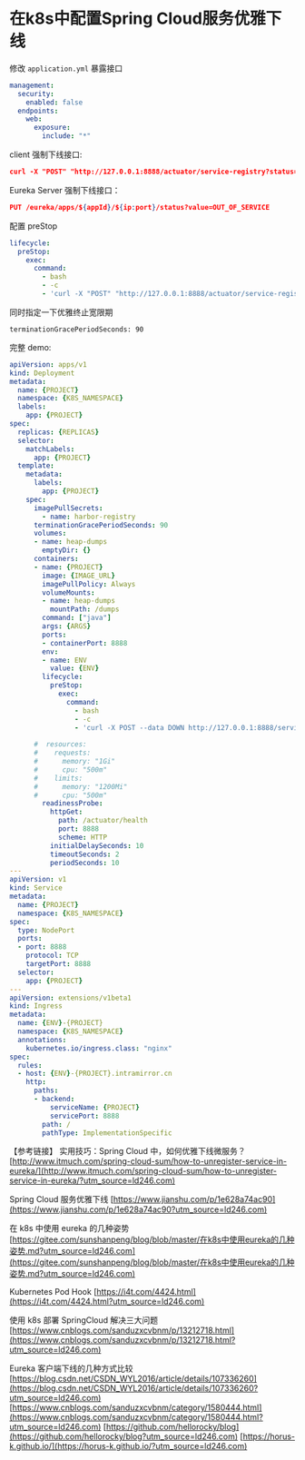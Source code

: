 # 在k8s中配置Spring Cloud服务优雅下线

修改 `application.yml` 暴露接口

```yaml
management:
  security:
    enabled: false
  endpoints:
    web:
      exposure:
        include: "*"
```

client 强制下线接口:

```json
curl -X "POST" "http://127.0.0.1:8888/actuator/service-registry?status=DOWN" -H "Content-Type: application/vnd.spring-boot.actuator.v2+json;charset=UTF-8"
```

Eureka Server 强制下线接口：

```json
PUT /eureka/apps/${appId}/${ip:port}/status?value=OUT_OF_SERVICE
```

配置 preStop

```yaml
lifecycle:
  preStop:
    exec:
      command:
        - bash
        - -c                
        - 'curl -X "POST" "http://127.0.0.1:8888/actuator/service-registry?status=DOWN" -H "Content-Type: application/vnd.spring-boot.actuator.v2+json;charset=UTF-8";sleep 90'
```

同时指定一下优雅终止宽限期

```
terminationGracePeriodSeconds: 90
```

完整 demo:

```yaml
apiVersion: apps/v1
kind: Deployment
metadata:
  name: {PROJECT}
  namespace: {K8S_NAMESPACE}
  labels:
    app: {PROJECT}
spec:
  replicas: {REPLICAS}
  selector:
    matchLabels:
      app: {PROJECT}
  template:
    metadata:
      labels:
        app: {PROJECT}
    spec:
      imagePullSecrets:
        - name: harbor-registry
      terminationGracePeriodSeconds: 90
      volumes:
      - name: heap-dumps
        emptyDir: {}
      containers:
      - name: {PROJECT}
        image: {IMAGE_URL}
        imagePullPolicy: Always
        volumeMounts:
        - name: heap-dumps
          mountPath: /dumps
        command: ["java"]
        args: {ARGS}
        ports:
        - containerPort: 8888
        env:
        - name: ENV
          value: {ENV}
        lifecycle:
          preStop:
            exec:
              command:
                - bash
                - -c                
                - 'curl -X POST --data DOWN http://127.0.0.1:8888/service-registry/instance-status -H "Content-Type: application/vnd.spring-boot.actuator.v2+json;charset=UTF-8";sleep 90'
           
      #  resources:
      #    requests:
      #      memory: "1Gi"
      #      cpu: "500m"
      #    limits:
      #      memory: "1200Mi"
      #      cpu: "500m"
        readinessProbe:
          httpGet:
            path: /actuator/health
            port: 8888
            scheme: HTTP
          initialDelaySeconds: 10
          timeoutSeconds: 2
          periodSeconds: 10     
---      
apiVersion: v1
kind: Service
metadata:
  name: {PROJECT}
  namespace: {K8S_NAMESPACE}
spec:
  type: NodePort
  ports:
  - port: 8888
    protocol: TCP
    targetPort: 8888
  selector:
    app: {PROJECT}
---
apiVersion: extensions/v1beta1
kind: Ingress 
metadata:
  name: {ENV}-{PROJECT}
  namespace: {K8S_NAMESPACE}
  annotations:
    kubernetes.io/ingress.class: "nginx"
spec:
  rules:
  - host: {ENV}-{PROJECT}.intramirror.cn
    http:
      paths:
      - backend:
          serviceName: {PROJECT}
          servicePort: 8888
        path: /
        pathType: ImplementationSpecific
```

【参考链接】
实用技巧：Spring Cloud 中，如何优雅下线微服务？
[http://www.itmuch.com/spring-cloud-sum/how-to-unregister-service-in-eureka/](http://www.itmuch.com/spring-cloud-sum/how-to-unregister-service-in-eureka/?utm_source=ld246.com)

Spring Cloud 服务优雅下线
[https://www.jianshu.com/p/1e628a74ac90](https://www.jianshu.com/p/1e628a74ac90?utm_source=ld246.com)

在 k8s 中使用 eureka 的几种姿势
[https://gitee.com/sunshanpeng/blog/blob/master/在k8s中使用eureka的几种姿势.md?utm_source=ld246.com](https://gitee.com/sunshanpeng/blog/blob/master/在k8s中使用eureka的几种姿势.md?utm_source=ld246.com)

Kubernetes Pod Hook
[https://i4t.com/4424.html](https://i4t.com/4424.html?utm_source=ld246.com)

使用 k8s 部署 SpringCloud 解决三大问题
[https://www.cnblogs.com/sanduzxcvbnm/p/13212718.html](https://www.cnblogs.com/sanduzxcvbnm/p/13212718.html?utm_source=ld246.com)

Eureka 客户端下线的几种方式比较
[https://blog.csdn.net/CSDN_WYL2016/article/details/107336260](https://blog.csdn.net/CSDN_WYL2016/article/details/107336260?utm_source=ld246.com)
[https://www.cnblogs.com/sanduzxcvbnm/category/1580444.html](https://www.cnblogs.com/sanduzxcvbnm/category/1580444.html?utm_source=ld246.com)
[https://github.com/hellorocky/blog](https://github.com/hellorocky/blog?utm_source=ld246.com)
[https://horus-k.github.io/](https://horus-k.github.io/?utm_source=ld246.com)